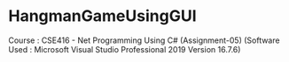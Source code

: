 # HangmanGameUsingGUI
Course : CSE416 - Net Programming Using C# (Assignment-05) (Software Used : Microsoft Visual Studio Professional 2019 Version 16.7.6)
